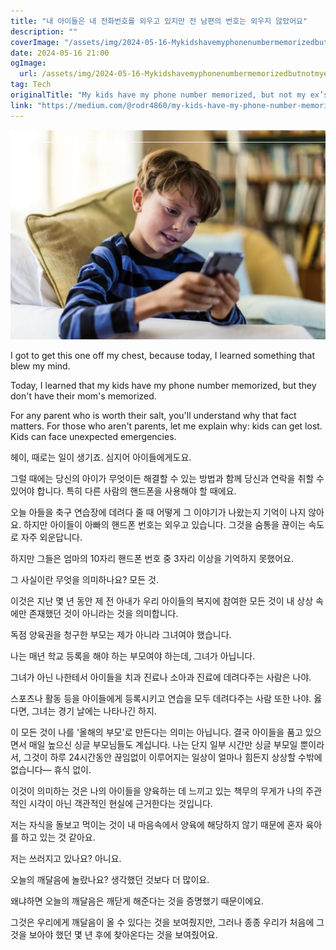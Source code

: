 ```yaml
---
title: "내 아이들은 내 전화번호를 외우고 있지만 전 남편의 번호는 외우지 않았어요"
description: ""
coverImage: "/assets/img/2024-05-16-Mykidshavemyphonenumbermemorizedbutnotmyexs_0.png"
date: 2024-05-16 21:00
ogImage: 
  url: /assets/img/2024-05-16-Mykidshavemyphonenumbermemorizedbutnotmyexs_0.png
tag: Tech
originalTitle: "My kids have my phone number memorized, but not my ex’s."
link: "https://medium.com/@rodr4860/my-kids-have-my-phone-number-memorized-but-not-my-exs-73b99900c6e0"
---
```




![Image](/assets/img/2024-05-16-Mykidshavemyphonenumbermemorizedbutnotmyexs_0.png)

I got to get this one off my chest, because today, I learned something that blew my mind.

Today, I learned that my kids have my phone number memorized, but they don't have their mom's memorized.

For any parent who is worth their salt, you'll understand why that fact matters. For those who aren't parents, let me explain why: kids can get lost. Kids can face unexpected emergencies.


<div class="content-ad"></div>

헤이, 때로는 일이 생기죠. 심지어 아이들에게도요.

그럴 때에는 당신의 아이가 무엇이든 해결할 수 있는 방법과 함께 당신과 연락을 취할 수 있어야 합니다. 특히 다른 사람의 핸드폰을 사용해야 할 때에요.

오늘 아들을 축구 연습장에 데려다 줄 때 어떻게 그 이야기가 나왔는지 기억이 나지 않아요. 하지만 아이들이 아빠의 핸드폰 번호는 외우고 있습니다. 그것을 숨통을 끊이는 속도로 자주 외운답니다.

하지만 그들은 엄마의 10자리 핸드폰 번호 중 3자리 이상을 기억하지 못했어요.

<div class="content-ad"></div>

그 사실이란 무엇을 의미하나요? 모든 것.

이것은 지난 몇 년 동안 제 전 아내가 우리 아이들의 복지에 참여한 모든 것이 내 상상 속에만 존재했던 것이 아니라는 것을 의미합니다.

독점 양육권을 청구한 부모는 제가 아니라 그녀여야 했습니다.

나는 매년 학교 등록을 해야 하는 부모여야 하는데, 그녀가 아닙니다.

<div class="content-ad"></div>

그녀가 아닌 나한테서 아이들을 치과 진료나 소아과 진료에 데려다주는 사람은 나야.

스포츠나 활동 등을 아이들에게 등록시키고 연습을 모두 데려다주는 사람 또한 나야. 옳다면, 그녀는 경기 날에는 나타나긴 하지.

이 모든 것이 나를 '올해의 부모'로 만든다는 의미는 아닙니다. 결국 아이들을 품고 있으면서 매일 높으신 싱글 부모님들도 계십니다. 나는 단지 일부 시간만 싱글 부모일 뿐이라서, 그것이 하루 24시간동안 끊임없이 이루어지는 일상이 얼마나 힘든지 상상할 수밖에 없습니다— 휴식 없이.

이것이 의미하는 것은 나의 아이들을 양육하는 데 느끼고 있는 책무의 무게가 나의 주관적인 시각이 아닌 객관적인 현실에 근거한다는 것입니다.

<div class="content-ad"></div>

저는 자식을 돌보고 먹이는 것이 내 마음속에서 양육에 해당하지 않기 때문에 혼자 육아를 하고 있는 것 같아요.

저는 쓰러지고 있나요? 아니요.

오늘의 깨달음에 놀랐나요? 생각했던 것보다 더 많이요.

왜냐하면 오늘의 깨달음은 깨닫게 해준다는 것을 증명했기 때문이에요.

<div class="content-ad"></div>

그것은 우리에게 깨달음이 올 수 있다는 것을 보여줬지만, 그러나 종종 우리가 처음에 그것을 보아야 했던 몇 년 후에 찾아온다는 것을 보여줬어요.